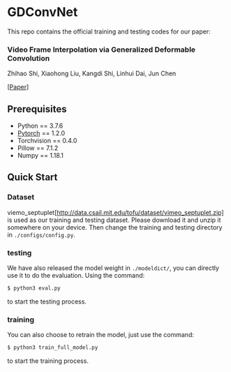 # GDConvNet
This repo contains the official training and testing codes for our paper:

### Video Frame Interpolation via Generalized Deformable Convolution

Zhihao Shi, Xiaohong Liu, Kangdi Shi, Linhui Dai, Jun Chen

[[Paper]()] 

## Prerequisites
- Python == 3.7.6 
- [Pytorch](https://pytorch.org/) == 1.2.0  
- Torchvision == 0.4.0
- Pillow == 7.1.2
- Numpy == 1.18.1

## Quick Start
### Dataset
viemo_septuplet[http://data.csail.mit.edu/tofu/dataset/vimeo_septuplet.zip] is used as our training and testing dataset. Please download it and unzip it somewhere on your device. Then change the training and testing directory in ```./configs/config.py```.

### testing
We have also released the model weight in ```./modeldict/```, you can directly use it to do the evaluation.
Using the command:
```bash
$ python3 eval.py
```
to start the testing process.

### training
You can also choose to retrain the model, just use the command:
```bash
$ python3 train_full_model.py
```
to start the training process.

